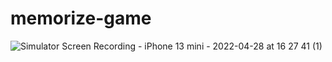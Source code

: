 # memorize-game

![Simulator Screen Recording - iPhone 13 mini - 2022-04-28 at 16 27 41 (1)](https://user-images.githubusercontent.com/34919558/167256551-2c2fe63a-d9ba-4fa8-837f-551170b6600c.gif)
